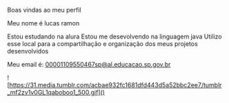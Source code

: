 
Boas vindas ao meu perfil

Meu nome é lucas ramon

  Estou estudando na alura
  Estou me desevolvendo na linguagem java
  Utilizo esse local para a compartilhação e organização dos meus projetos desenvolvidos

  Meu email é: 00001109550467sp@al.educacao.sp.gov.br

![https://31.media.tumblr.com/acbae932fc1681dfd443d5a52bbc2ee7/tumblr_mf2zv1v0GL1qaboboo1_500.gif]()
